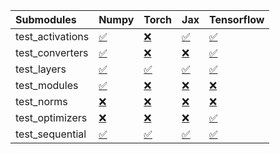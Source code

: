 | Submodules       | Numpy                                                                                                                           | Torch                                                                                                                           | Jax                                                                                                                             | Tensorflow                                                                                                                      |
|:-----------------|:--------------------------------------------------------------------------------------------------------------------------------|:--------------------------------------------------------------------------------------------------------------------------------|:--------------------------------------------------------------------------------------------------------------------------------|:--------------------------------------------------------------------------------------------------------------------------------|
| test_activations | <a href="https://github.com/unifyai/ivy/runs/8114223457?check_suite_focus=true" rel="noopener noreferrer" target="_blank">✅</a> | <a href="https://github.com/unifyai/ivy/runs/8114224524?check_suite_focus=true" rel="noopener noreferrer" target="_blank">❌</a> | <a href="https://github.com/unifyai/ivy/runs/8114225478?check_suite_focus=true" rel="noopener noreferrer" target="_blank">✅</a> | <a href="https://github.com/unifyai/ivy/runs/8114226429?check_suite_focus=true" rel="noopener noreferrer" target="_blank">✅</a> |
| test_converters  | <a href="https://github.com/unifyai/ivy/runs/8114223568?check_suite_focus=true" rel="noopener noreferrer" target="_blank">✅</a> | <a href="https://github.com/unifyai/ivy/runs/8114224630?check_suite_focus=true" rel="noopener noreferrer" target="_blank">❌</a> | <a href="https://github.com/unifyai/ivy/runs/8114225606?check_suite_focus=true" rel="noopener noreferrer" target="_blank">❌</a> | <a href="https://github.com/unifyai/ivy/runs/8114226561?check_suite_focus=true" rel="noopener noreferrer" target="_blank">✅</a> |
| test_layers      | <a href="https://github.com/unifyai/ivy/runs/8114223720?check_suite_focus=true" rel="noopener noreferrer" target="_blank">✅</a> | <a href="https://github.com/unifyai/ivy/runs/8114224762?check_suite_focus=true" rel="noopener noreferrer" target="_blank">✅</a> | <a href="https://github.com/unifyai/ivy/runs/8114225748?check_suite_focus=true" rel="noopener noreferrer" target="_blank">✅</a> | <a href="https://github.com/unifyai/ivy/runs/8114226684?check_suite_focus=true" rel="noopener noreferrer" target="_blank">✅</a> |
| test_modules     | <a href="https://github.com/unifyai/ivy/runs/8114223844?check_suite_focus=true" rel="noopener noreferrer" target="_blank">✅</a> | <a href="https://github.com/unifyai/ivy/runs/8114224911?check_suite_focus=true" rel="noopener noreferrer" target="_blank">❌</a> | <a href="https://github.com/unifyai/ivy/runs/8114225900?check_suite_focus=true" rel="noopener noreferrer" target="_blank">❌</a> | <a href="https://github.com/unifyai/ivy/runs/8114226807?check_suite_focus=true" rel="noopener noreferrer" target="_blank">❌</a> |
| test_norms       | <a href="https://github.com/unifyai/ivy/runs/8114224031?check_suite_focus=true" rel="noopener noreferrer" target="_blank">❌</a> | <a href="https://github.com/unifyai/ivy/runs/8114225044?check_suite_focus=true" rel="noopener noreferrer" target="_blank">❌</a> | <a href="https://github.com/unifyai/ivy/runs/8114226042?check_suite_focus=true" rel="noopener noreferrer" target="_blank">❌</a> | <a href="https://github.com/unifyai/ivy/runs/8114227036?check_suite_focus=true" rel="noopener noreferrer" target="_blank">❌</a> |
| test_optimizers  | <a href="https://github.com/unifyai/ivy/runs/8114224150?check_suite_focus=true" rel="noopener noreferrer" target="_blank">❌</a> | <a href="https://github.com/unifyai/ivy/runs/8114225172?check_suite_focus=true" rel="noopener noreferrer" target="_blank">❌</a> | <a href="https://github.com/unifyai/ivy/runs/8114226168?check_suite_focus=true" rel="noopener noreferrer" target="_blank">❌</a> | <a href="https://github.com/unifyai/ivy/runs/8114227304?check_suite_focus=true" rel="noopener noreferrer" target="_blank">✅</a> |
| test_sequential  | <a href="https://github.com/unifyai/ivy/runs/8114224285?check_suite_focus=true" rel="noopener noreferrer" target="_blank">✅</a> | <a href="https://github.com/unifyai/ivy/runs/8114225336?check_suite_focus=true" rel="noopener noreferrer" target="_blank">✅</a> | <a href="https://github.com/unifyai/ivy/runs/8114226282?check_suite_focus=true" rel="noopener noreferrer" target="_blank">✅</a> | <a href="https://github.com/unifyai/ivy/runs/8114227619?check_suite_focus=true" rel="noopener noreferrer" target="_blank">✅</a> |
